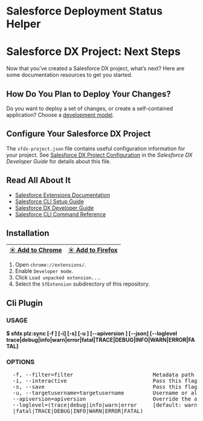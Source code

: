 Salesforce Deployment Status Helper
===========================


# Salesforce DX Project: Next Steps 


Now that you’ve created a Salesforce DX project, what’s next? Here are some documentation resources to get you started.

## How Do You Plan to Deploy Your Changes?

Do you want to deploy a set of changes, or create a self-contained application? Choose a [development model](https://developer.salesforce.com/tools/vscode/en/user-guide/development-models).

## Configure Your Salesforce DX Project

The `sfdx-project.json` file contains useful configuration information for your project. See [Salesforce DX Project Configuration](https://developer.salesforce.com/docs/atlas.en-us.sfdx_dev.meta/sfdx_dev/sfdx_dev_ws_config.htm) in the _Salesforce DX Developer Guide_ for details about this file.

## Read All About It

- [Salesforce Extensions Documentation](https://developer.salesforce.com/tools/vscode/)
- [Salesforce CLI Setup Guide](https://developer.salesforce.com/docs/atlas.en-us.sfdx_setup.meta/sfdx_setup/sfdx_setup_intro.htm)
- [Salesforce DX Developer Guide](https://developer.salesforce.com/docs/atlas.en-us.sfdx_dev.meta/sfdx_dev/sfdx_dev_intro.htm)
- [Salesforce CLI Command Reference](https://developer.salesforce.com/docs/atlas.en-us.sfdx_cli_reference.meta/sfdx_cli_reference/cli_reference.htm)

Installation
------------

| [:sunny: Add to Chrome](https://chrome.google.com/webstore/detail/salesforce-inspector/aodjmnfhjibkcdimpodiifdjnnncaafh) | [:sunny: Add to Firefox](https://addons.mozilla.org/firefox/addon/salesforce-inspector/) |
| --- | --- |

1. Open `chrome://extensions/`.
2. Enable `Developer mode`.
3. Click `Load unpacked extension...`.
4. Select the `SfExtension` subdirectory of this repository.

## Cli Plugin

### USAGE
  **$ sfdx plz:sync [-f <string>] [-i] [-s] [-u <string>] [--apiversion <string>] [--json] [--loglevel trace|debug|info|warn|error|fatal|TRACE|DEBUG|INFO|WARN|ERROR|FATAL]**

### OPTIONS
  <pre>
  -f, --filter=filter                         Metadata path you want ot include only  
  -i, --interactive                           Pass this flag if you want to run the interactive option for syncing components  
  -s, --save                                  Pass this flag if you want to save the status to you connected org  
  -u, --targetusername=targetusername         Username or alias for the target org; overrides default target org  
  --apiversion=apiversion                     Override the api version used for api requests made by this command  
  --loglevel=(trace|debug|info|warn|error     [default: warn]** logging level for this command invocation  
  |fatal|TRACE|DEBUG|INFO|WARN|ERROR|FATAL)  
  </pre>
